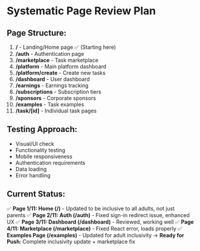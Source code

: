 # Systematic Page Review Plan

## Page Structure:
1. **/** - Landing/Home page ✅ (Starting here)
2. **/auth** - Authentication page
3. **/marketplace** - Task marketplace
4. **/platform** - Main platform dashboard
5. **/platform/create** - Create new tasks
6. **/dashboard** - User dashboard
7. **/earnings** - Earnings tracking
8. **/subscriptions** - Subscription tiers
9. **/sponsors** - Corporate sponsors
10. **/examples** - Task examples
11. **/task/[id]** - Individual task pages

## Testing Approach:
- Visual/UI check
- Functionality testing
- Mobile responsiveness
- Authentication requirements
- Data loading
- Error handling

## Current Status:
✅ **Page 1/11: Home (/)** - Updated to be inclusive to all adults, not just parents
✅ **Page 2/11: Auth (/auth)** - Fixed sign-in redirect issue, enhanced UX
✅ **Page 3/11: Dashboard (/dashboard)** - Reviewed, working well
✅ **Page 4/11: Marketplace (/marketplace)** - Fixed React error, loads properly
✅ **Examples Page (/examples)** - Updated for adult inclusivity
→ **Ready for Push**: Complete inclusivity update + marketplace fix